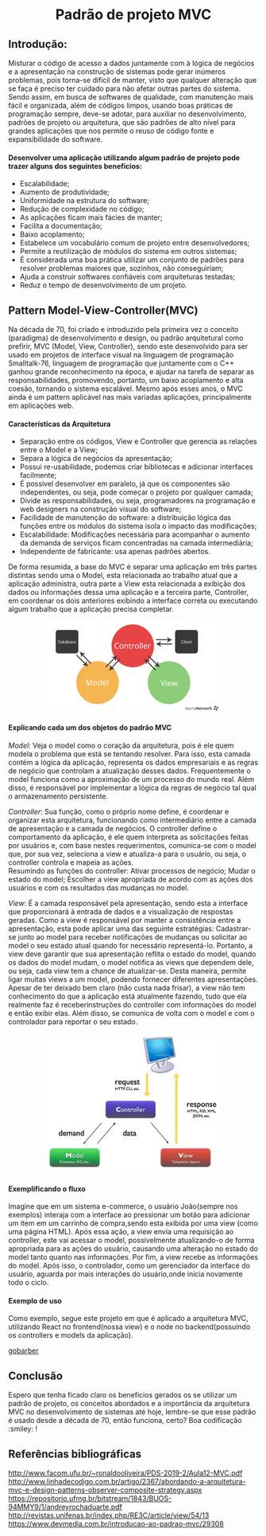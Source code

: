 <h1 align="center"> Padrão de projeto MVC </h1>

## Introdução:
<p>
Misturar o código de acesso a dados juntamente com à lógica de negócios e a apresentação na construção de sistemas pode gerar inúmeros problemas, pois
torna-se difícil de manter, visto que qualquer alteração que se faça é preciso ter cuidado para não afetar outras partes do sistema.<br>
Sendo assim, em  busca de softwares de qualidade, com manutenção mais fácil e organizada, além de códigos limpos, usando boas práticas de programação sempre,
deve-se  adotar, para auxiliar no desenvolvimento, padrões de projeto ou arquitetura, que são padrões de alto nível para grandes aplicações que nos permite o reuso de código fonte e expansibilidade do software.
  
#### Desenvolver uma aplicação utilizando algum padrão de projeto pode trazer alguns dos seguintes benefícios: 
- Escalabilidade;
- Aumento de produtividade;
- Uniformidade na estrutura do software;
- Redução de complexidade no código;
- As aplicações ficam mais fácies de manter;
- Facilita a documentação;
- Baixo acoplamento;
- Estabelece um vocabulário comum de projeto entre desenvolvedores;
- Permite a reutilização de módulos do sistema em outros sistemas;
- É considerada uma boa prática utilizar um conjunto de padrões para resolver problemas maiores que, sozinhos, não conseguiriam;
- Ajuda a construir softwares confiáveis com arquiteturas testadas;
- Reduz o tempo de desenvolvimento de um projeto.
</p>

## Pattern Model-View-Controller(MVC)
<p> 
Na década de 70, foi criado e introduzido pela primeira vez o conceito (paradigma) de desenvolvimento e design, ou padrão arquitetural como prefirir, MVC (Model, View, Controller), sendo este desenvolvido para ser usado em projetos de interface visual na linguagem de programação Smalltalk-76, linguagem de programação que juntamente com o C++ ganhou grande reconhecimento na época, e ajudar na tarefa de separar as responsabilidades,  promovendo, portanto, um baixo acoplamento e alta coesão, tornando o sistema escalável.     
Mesmo após esses anos, o MVC ainda é um pattern aplicável nas mais variadas aplicações, principalmente em aplicações web.

#### Características da Arquitetura
- Separação entre os códigos, View e Controller que gerencia as relações entre  o Model e a View;
- Separa a lógica de negócios da apresentação;
- Possui re-usabilidade, podemos criar bibliotecas e adicionar interfaces facilmente;
- É possível desenvolver em paralelo, já que os componentes são independentes, ou seja, pode começar o projeto por qualquer camada;
- Divide as responsabilidades, ou seja, programadores na programação e web designers na construção visual do software;
- Facilidade de manutenção do software: a distribuição lógica das funções entre os módulos do sistema isola o impacto das modificações;
- Escalabilidade: Modificações necessária para acompanhar o aumento da demanda de serviços ficam concentradas na camada intermediária;
- Independente de fabricante: usa apenas padrões abertos.

De forma resumida, a base do MVC é separar uma aplicação em três partes distintas sendo uma o Model, esta relacionada ao trabalho atual que a aplicação administra, outra parte a View esta relacionada a exibição dos dados ou informações dessa uma aplicação e a terceira parte, Controller, em coordenar os dois anteriores exibindo a interface correta ou executando algum trabalho que a aplicação precisa completar.

<p align="center">
<img src="./images/arquitetura_mvc.png" width=70%>
</p>

#### Explicando cada um dos objetos do padrão MVC 
  
*Model*: Veja o model como o coração da arquitetura, pois é ele quem modela o problema que está se tentando resolver. Para isso, esta camada contém a 
lógica da aplicação, representa os dados empresariais e as regras de negócio que controlam a atualização desses dados. 
Frequentemente o model funciona como a aproximação de um processo do mundo real. Além disso, é responsável por implementar a lógica da regras de negócio tal qual o
armazenamento persistente.<br>

*Controller*: Sua função, como o próprio nome define, é coordenar e organizar esta arquitetura, funcionando como intermediário entre a camada de apresentação e a camada de negócios.
O controller define o comportamento da aplicação, é ele quem interpreta as solicitações feitas por usuários e, com base nestes requerimentos, comunica-se com o model que, por sua vez, seleciona a view e atualiza-a para o usuário, ou seja, o controller controla e mapeia as ações. <br>
Resumindo as funções do controller: 
Ativar processos de negócio;
Mudar o estado do model;
Escolher a view apropriada de acordo com as ações dos usuários e com os resultados das mudanças no model.<br>

*View*: É a camada responsável pela apresentação, sendo esta a interface que proporcionará à entrada de dados e a visualização de respostas geradas.
Como a view é  responsável por manter a consistência entre a apresentação, esta pode aplicar uma das seguinte estratégias: Cadastrar-se junto ao model
para receber notificações de mudanças ou solicitar ao model o seu estado atual quando for necessário representá-lo.
Portanto, a view deve garantir que sua apresentação reflita o estado do model, quando os dados do model mudam, o model notifica as views que 
dependem dele, ou seja, cada view tem a chance de atualizar-se. Desta maneira, permite ligar muitas views a um model, podendo fornecer diferentes apresentações.
Apesar de ter deixado bem claro (não custa nada frisar), a view não tem conhecimento do que a aplicação está atualmente fazendo, tudo que ela realmente faz é receberinstruções do controller com informações do model e então exibir elas. Além disso, se comunica de volta com o model e com o controlador para reportar o seu estado.<br>


<p align="center">
<img src="./images/arquitetura_mvc2.png" width=70%>
</p>

 
#### Exemplificando o fluxo
Imagine que em um sistema e-commerce, o usuário João(sempre nos exemplos) interaja com a interface ao pressionar um botão para adicionar um item em um carrinho de compra,sendo esta exibida por uma view (como uma página HTML). Após essa ação, a view envia uma requisição ao controller, este vai acessar o model, possivelmente atualizando-o de forma apropriada para as ações do usuário, causando uma alteração no estado do model tanto quanto nas informações.
Por fim, a view recebe as informações do model. Após isso, o controlador, como um gerenciador da interface do usuário, aguarda por mais interações do usuário,onde inicia novamente todo o ciclo.

#### Exemplo de uso
Como exemplo, segue este projeto em que é aplicado a arquitetura MVC, utilizando React no frontend(nossa view) e o node no backend(possuindo os  controllers e models da aplicação).

<a href="https://github.com/JoaoVictorfss/gobaber">gobarber</a>
</p>

## Conclusão
<p>
Espero que tenha ficado claro os benefícios gerados os se utilizar um padrão de projeto, os conceitos abordados e a importância da arquitetura MVC no desenvolvimento de sistemas até hoje, lembre-se que esse padrão é usado desde a década de 70, então funciona, certo? Boa codificação :smiley: !
</p>

## Referências bibliográficas

http://www.facom.ufu.br/~ronaldooliveira/PDS-2019-2/Aula12-MVC.pdf <br>
http://www.linhadecodigo.com.br/artigo/2367/abordando-a-arquitetura-mvc-e-design-patterns-observer-composite-strategy.aspx <br>
https://repositorio.ufmg.br/bitstream/1843/BUOS-94MMY9/1/andreyrochaduarte.pdf <br>
http://revistas.unifenas.br/index.php/RE3C/article/view/54/13 <br>
https://www.devmedia.com.br/introducao-ao-padrao-mvc/29308 <br>
 

 

  
